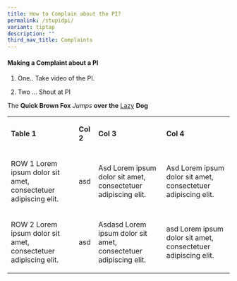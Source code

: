 ```yaml
---
title: How to Complain about the PI?
permalink: /stupidpi/
variant: tiptap
description: ""
third_nav_title: Complaints
---
```

<h4><strong>Making a Complaint about a PI</strong></h4>
<p></p>
<ol data-tight="true" class="tight">
<li>
<p>One.. Take video of the PI.</p>
</li>
<li>
<p>Two ... Shout at PI</p>
</li>
</ol>
<p></p>
<p>The <strong>Quick Brown Fox</strong>  <em>Jumps</em>  <strong>over the</strong>  <u>Lazy</u>  <strong>Dog</strong>
</p>
<p></p>
<table style="minWidth: 100px">
<colgroup>
<col>
<col>
<col>
<col>
</colgroup>
<tbody>
<tr>
<td rowspan="1" colspan="1">
<p><strong>Table 1</strong>
</p>
</td>
<td rowspan="1" colspan="1">
<p><strong>Col 2</strong>
</p>
</td>
<td rowspan="1" colspan="1">
<p><strong>Col 3</strong>
</p>
</td>
<td rowspan="1" colspan="1">
<p><strong>Col 4</strong>
</p>
</td>
</tr>
<tr>
<td rowspan="1" colspan="1">
<p>ROW 1 Lorem ipsum dolor sit amet, consectetuer adipiscing elit.</p>
</td>
<td rowspan="1" colspan="1">
<p>asd</p>
</td>
<td rowspan="1" colspan="1">
<p>Asd Lorem ipsum dolor sit amet, consectetuer adipiscing elit.</p>
</td>
<td rowspan="1" colspan="1">
<p>Asd Lorem ipsum dolor sit amet, consectetuer adipiscing elit.</p>
</td>
</tr>
<tr>
<td rowspan="1" colspan="1">
<p>ROW 2 Lorem ipsum dolor sit amet, consectetuer adipiscing elit.</p>
</td>
<td rowspan="1" colspan="1">
<p>asd</p>
</td>
<td rowspan="1" colspan="1">
<p>Asdasd Lorem ipsum dolor sit amet, consectetuer adipiscing elit.</p>
</td>
<td rowspan="1" colspan="1">
<p>asd Lorem ipsum dolor sit amet, consectetuer adipiscing elit.</p>
</td>
</tr>
</tbody>
</table>
<p></p>